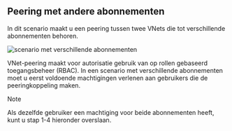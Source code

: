 ## <a name="a-namex-subapeering-across-subscriptions"></a><a name="x-sub"></a>Peering met andere abonnementen
In dit scenario maakt u een peering tussen twee VNets die tot verschillende abonnementen behoren.

![scenario met verschillende abonnementen](./media/virtual-networks-create-vnetpeering-scenario-crosssub-include/figure01.PNG)

VNet-peering maakt voor autorisatie gebruik van op rollen gebaseerd toegangsbeheer (RBAC). In een scenario met verschillende abonnementen moet u eerst voldoende machtigingen verlenen aan gebruikers die de peeringkoppeling maken.

> [!NOTE]
> Als dezelfde gebruiker een machtiging voor beide abonnementen heeft, kunt u stap 1-4 hieronder overslaan.
> 
> 



<!--HONumber=Feb17_HO1-->


